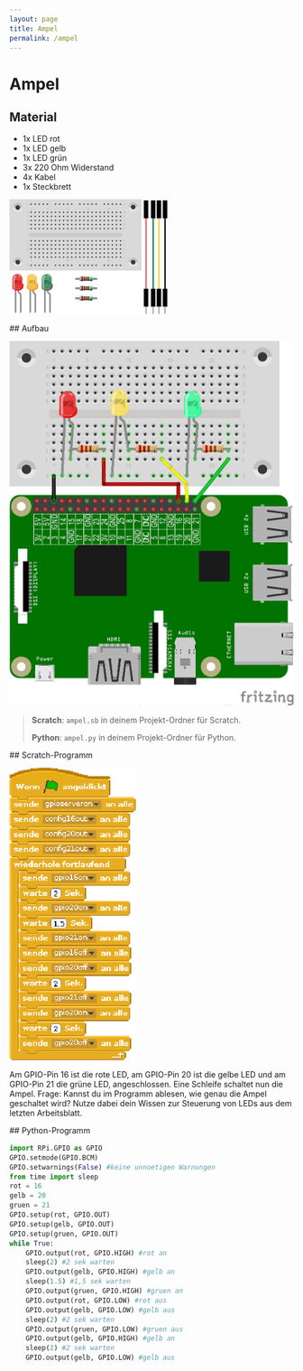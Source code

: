 ```yaml
---
layout: page
title: Ampel
permalink: /ampel
---
```

# Ampel
## Material
* 1x LED rot
* 1x LED gelb
* 1x LED grün
* 3x 220 Ohm Widerstand
* 4x Kabel
* 1x Steckbrett

![Material: Ampel](images/material_ampel.png)
<div style="page-break-after: always;"></div>
## Aufbau

![Aufbau  Ampel](images/led_ampel_Steckplatine_gpio.png)

>**Scratch**: `ampel.sb` in deinem Projekt-Ordner für Scratch.
>
>**Python**: `ampel.py` in deinem Projekt-Ordner für Python.

<div style="page-break-after: always;"></div>
## Scratch-Programm

![](images/ampel.png)

Am GPIO-Pin 16 ist die rote LED, am GPIO-Pin 20 ist die gelbe LED und am GPIO-Pin 21 die grüne LED, angeschlossen. Eine Schleife schaltet nun die Ampel. Frage: Kannst du im Programm ablesen, wie genau die Ampel geschaltet wird? Nutze dabei dein Wissen zur Steuerung von LEDs aus dem letzten Arbeitsblatt.
<div style="page-break-after: always;"></div>
## Python-Programm

```python
import RPi.GPIO as GPIO
GPIO.setmode(GPIO.BCM)
GPIO.setwarnings(False) #keine unnoetigen Warnungen
from time import sleep
rot = 16
gelb = 20
gruen = 21
GPIO.setup(rot, GPIO.OUT)
GPIO.setup(gelb, GPIO.OUT)
GPIO.setup(gruen, GPIO.OUT)
while True:
	GPIO.output(rot, GPIO.HIGH) #rot an
	sleep(2) #2 sek warten
	GPIO.output(gelb, GPIO.HIGH) #gelb an
	sleep(1.5) #1,5 sek warten
	GPIO.output(gruen, GPIO.HIGH) #gruen an
	GPIO.output(rot, GPIO.LOW) #rot aus
	GPIO.output(gelb, GPIO.LOW) #gelb aus
	sleep(2) #2 sek warten
	GPIO.output(gruen, GPIO.LOW) #gruen aus
	GPIO.output(gelb, GPIO.HIGH) #gelb an
	sleep(2) #2 sek warten
	GPIO.output(gelb, GPIO.LOW) #gelb aus
```
